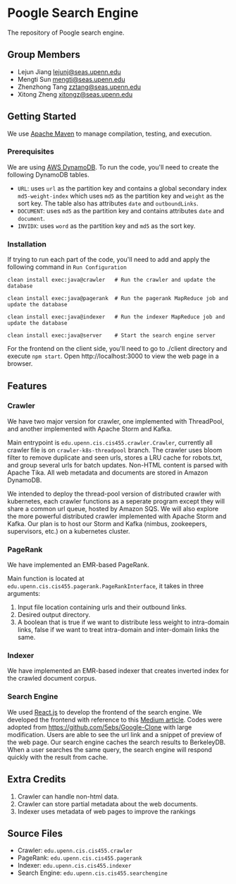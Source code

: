 # Poogle Search Engine

The repository of Poogle search engine.

## Group Members 
* Lejun Jiang lejunj@seas.upenn.edu
* Mengti Sun mengti@seas.upenn.edu
* Zhenzhong Tang zztang@seas.upenn.edu
* Xitong Zheng xitongz@seas.upenn.edu

## Getting Started
We use [Apache Maven](https://maven.apache.org/) to manage compilation, testing, and execution. 
### Prerequisites ###
We are using [AWS DynamoDB](https://aws.amazon.com/dynamodb/?trk=ea446940-00bb-4bee-9f27-d7a9a8080e4d&sc_channel=ps&sc_campaign=acquisition&sc_medium=ACQ-P|PS-GO|Brand|Desktop|SU|Database|DynamoDB|US|EN|Text&s_kwcid=AL!4422!3!488982705294!e!!g!!dynamodb&ef_id=CjwKCAjwgr6TBhAGEiwA3aVuITbNVHHUDnxx7XmUmzdLj_FF558vAq6GuZxoLjFzyk0VR6gzDO9TfhoCHwsQAvD_BwE:G:s&s_kwcid=AL!4422!3!488982705294!e!!g!!dynamodb).
To run the code, you'll need to create the following DynamoDB tables.  <br>
* `URL`: uses `url` as the partition key and contains a global secondary index `md5-weight-index` which uses `md5` as the partition key and `weight` as the sort key. The table also has attributes `date` and `outboundLinks`. </br>
* `DOCUMENT`: uses `md5` as the partition key and contains attributes `date` and `document`.<br>
* `INVIDX`: uses `word` as the partition key and `md5` as the sort key.<br>


### Installation ###
If trying to run each part of the code, you'll need to add and apply the following command in `Run Configuration`

```
clean install exec:java@crawler   # Run the crawler and update the database

clean install exec:java@pagerank  # Run the pagerank MapReduce job and update the database

clean install exec:java@indexer   # Run the indexer MapReduce job and update the database

clean install exec:java@server    # Start the search engine server
```

For the frontend on the client side, you'll need to go to ./client directory and execute `npm start`. Open http://localhost:3000 to view the web page in a browser. 


## Features ###
### Crawler 

We have two major version for crawler, one implemented with ThreadPool, and another implemented with Apache Storm and Kafka.

Main entrypoint is `edu.upenn.cis.cis455.crawler.Crawler`, currently all crawler file is on `crawler-k8s-threadpool` branch. The crawler uses bloom filter to remove duplicate and seen urls, stores a LRU cache for robots.txt, and group several urls for batch updates. Non-HTML content is parsed with Apache Tika. All web metadata and documents are stored in Amazon DynamoDB.

We intended to deploy the thread-pool version of distributed crawler with kubernetes, each crawler functions as a seperate program except they will share a common url queue, hosted by Amazon SQS. We will also explore the more powerful distributed crawler implemented with Apache Storm and Kafka. Our plan is to host our Storm and Kafka (nimbus, zookeepers, supervisors, etc.) on a kubernetes cluster.

### PageRank 
We have implemented an EMR-based PageRank. 

Main function is located at `edu.upenn.cis.cis455.pagerank.PageRankInterface`, it takes in three arguments:

1. Input file location containing urls and their outbound links.
2. Desired output directory.
3. A boolean that is true if we want to distribute less weight to intra-domain links, false if we want to treat intra-domain and inter-domain links the same.

### Indexer 
We have implemented an EMR-based indexer that creates inverted index for the crawled document corpus. 

### Search Engine 
We used [React.js](https://reactjs.org/) to develop the frontend of the search engine. We developed the frontend with reference to this [Medium article](https://betterprogramming.pub/building-a-google-clone-part-1-setting-up-react-fb9c22b9662c). Codes were adopted from https://github.com/5ebs/Google-Clone with large modification. Users are able to see the url link and a snippet of preview of the 
web page. Our search engine caches the search results to BerkeleyDB. When a user searches the same query, the search engine will respond quickly with the result from cache. 

## Extra Credits ###

1. Crawler can handle non-html data.
2. Crawler can store partial metadata about the web documents.
3. Indexer uses metadata of web pages to improve the rankings

## Source Files 
* Crawler: `edu.upenn.cis.cis455.crawler`
* PageRank: `edu.upenn.cis.cis455.pagerank`
* Indexer: `edu.upenn.cis.cis455.indexer`
* Search Engine: `edu.upenn.cis.cis455.searchengine`


